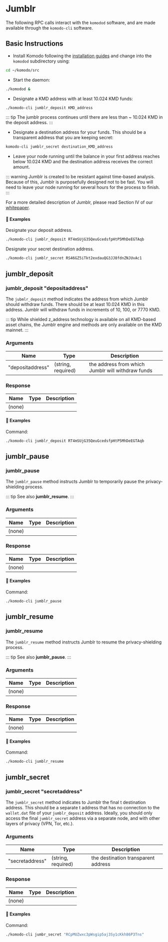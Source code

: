 # Jumblr

The following RPC calls interact with the `komodod` software, and are made available through the `komodo-cli` software.

## Basic Instructions

- Install Komodo following the [installation guides](../installations/basic-instructions.html#installing-basic-komodo-software) and change into the `komodod` subdirectory using:

```bash
cd ~/komodo/src
```

- Start the daemon:

```bash
./komodod &
```

- Designate a KMD address with at least 10.024 KMD funds:

```bash
./komodo-cli jumblr_deposit KMD_address
```

::: tip
The jumblr process continues until there are less than ~ 10.024 KMD in the deposit address.
:::

- Designate a destination address for your funds. This should be a transparent address that you are keeping secret:

```bash
komodo-cli jumblr_secret destination_KMD_address
```

- Leave your node running until the balance in your first address reaches below 10.024 KMD and the destination address receives the correct amount.

::: warning
Jumblr is created to be resistant against time-based analysis. Because of this, Jumblr is purposefully designed not to be fast. You will need to leave your node running for several hours for the process to finish.
:::

For a more detailed description of Jumblr, please read Section IV of our [whitepaper](https://komodoplatform.com/whitepaper).

#### :pushpin: Examples

Designate your deposit address.

```bash
./komodo-cli jumblr_deposit RT4mSUjG35QeuGcedsfpHtP5MhDeEGTAqb
```

Designate your secret destination address.

```bash
./komodo-cli jumblr_secret RS46GZ5iTkt2exdauQG3JJ8fdnZNJUvAc1
```

## jumblr_deposit

### jumblr_deposit "depositaddress"

The `jubmlr_deposit` method indicates the address from which Jumblr should withdraw funds. There should be at least 10.024 KMD in this address. Jumblr will withdraw funds in increments of 10, 100, or 7770 KMD.

::: tip
While shielded z_address technology is available on all KMD-based asset chains, the Jumblr engine and methods are only available on the KMD mainnet.
:::

### Arguments

| Name             | Type               | Description                                       |
| ---------------- | ------------------ | ------------------------------------------------- |
| "depositaddress" | (string, required) | the address from which Jumblr will withdraw funds |

### Response

| Name   | Type | Description |
| ------ | ---- | ----------- |
| (none) |      |             |

#### :pushpin: Examples

Command:

```bash
./komodo-cli jumblr_deposit RT4mSUjG35QeuGcedsfpHtP5MhDeEGTAqb
```

<collapse-text hidden title="Response">

```bash
(none)
```

</collapse-text>

## jumblr_pause

### jumblr_pause

The `jumblr_pause` method instructs Jumblr to temporarily pause the privacy-shielding process.

::: tip
See also <b>jumblr_resume</b>.
:::

### Arguments

| Name   | Type | Description |
| ------ | ---- | ----------- |
| (none) |      |             |

### Response

| Name   | Type | Description |
| ------ | ---- | ----------- |
| (none) |      |             |

#### :pushpin: Examples

Command:

```bash
./komodo-cli jumblr_pause
```

<collapse-text hidden title="Response">

```bash
(none)
```

</collapse-text>

## jumblr_resume

### jumblr_resume

The `jumblr_resume` method instructs Jumblr to resume the privacy-shielding process.

::: tip
See also <b>jumblr_pause</b>.
:::

### Arguments

| Name   | Type | Description |
| ------ | ---- | ----------- |
| (none) |      |             |

### Response

| Name   | Type | Description |
| ------ | ---- | ----------- |
| (none) |      |             |

#### :pushpin: Examples

Command:

```bash
./komodo-cli jumblr_resume
```

<collapse-text hidden title="Response">

```bash
(none)
```

</collapse-text>

## jumblr_secret

### jumblr_secret "secretaddress"

The `jumblr_secret` method indicates to Jumblr the final t destination address. This should be a separate t address that has no connection to the `wallet.dat` file of your `jumblr_deposit` address. Ideally, you should only access the final `jumblr_secret` address via a separate node, and with other layers of privacy (VPN, Tor, etc.).

### Arguments

| Name            | Type               | Description                         |
| --------------- | ------------------ | ----------------------------------- |
| "secretaddress" | (string, required) | the destination transparent address |

### Response

| Name   | Type | Description |
| ------ | ---- | ----------- |
| (none) |      |             |

#### :pushpin: Examples

Command:

```bash
./komodo-cli jumbr_secret "RCpMUZwxc3pWsgip5aj3Sy1cKkh86P3Tns"
```

<collapse-text hidden title="Response">

```bash
(none)
```

</collapse-text>
